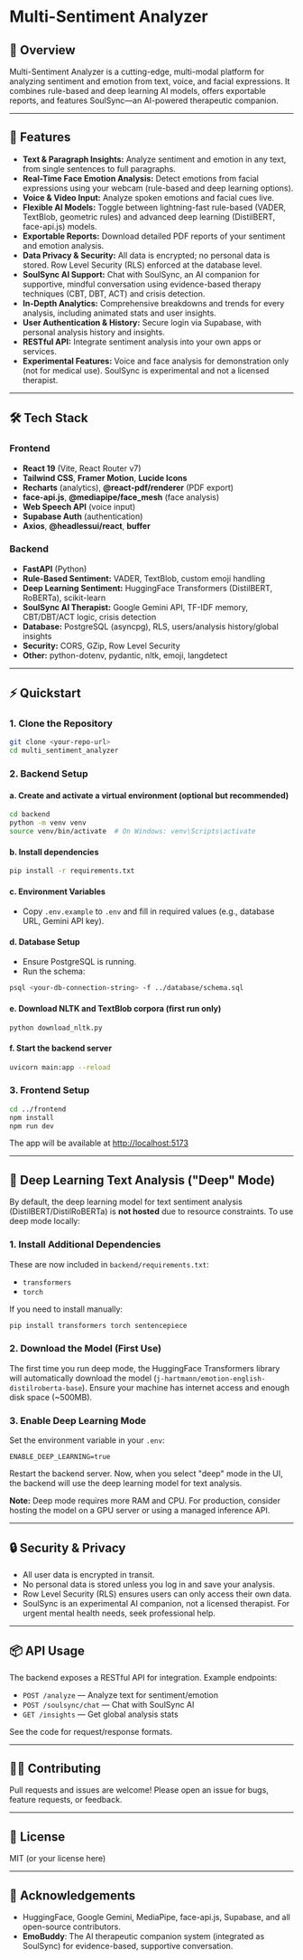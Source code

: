 # Multi-Sentiment Analyzer

## 🚀 Overview

Multi-Sentiment Analyzer is a cutting-edge, multi-modal platform for analyzing sentiment and emotion from text, voice, and facial expressions. It combines rule-based and deep learning AI models, offers exportable reports, and features SoulSync—an AI-powered therapeutic companion.

---

## 🌟 Features

- **Text & Paragraph Insights:** Analyze sentiment and emotion in any text, from single sentences to full paragraphs.
- **Real-Time Face Emotion Analysis:** Detect emotions from facial expressions using your webcam (rule-based and deep learning options).
- **Voice & Video Input:** Analyze spoken emotions and facial cues live.
- **Flexible AI Models:** Toggle between lightning-fast rule-based (VADER, TextBlob, geometric rules) and advanced deep learning (DistilBERT, face-api.js) models.
- **Exportable Reports:** Download detailed PDF reports of your sentiment and emotion analysis.
- **Data Privacy & Security:** All data is encrypted; no personal data is stored. Row Level Security (RLS) enforced at the database level.
- **SoulSync AI Support:** Chat with SoulSync, an AI companion for supportive, mindful conversation using evidence-based therapy techniques (CBT, DBT, ACT) and crisis detection.
- **In-Depth Analytics:** Comprehensive breakdowns and trends for every analysis, including animated stats and user insights.
- **User Authentication & History:** Secure login via Supabase, with personal analysis history and insights.
- **RESTful API:** Integrate sentiment analysis into your own apps or services.
- **Experimental Features:** Voice and face analysis for demonstration only (not for medical use). SoulSync is experimental and not a licensed therapist.

---

## 🛠️ Tech Stack

### Frontend
- **React 19** (Vite, React Router v7)
- **Tailwind CSS**, **Framer Motion**, **Lucide Icons**
- **Recharts** (analytics), **@react-pdf/renderer** (PDF export)
- **face-api.js**, **@mediapipe/face_mesh** (face analysis)
- **Web Speech API** (voice input)
- **Supabase Auth** (authentication)
- **Axios**, **@headlessui/react**, **buffer**

### Backend
- **FastAPI** (Python)
- **Rule-Based Sentiment:** VADER, TextBlob, custom emoji handling
- **Deep Learning Sentiment:** HuggingFace Transformers (DistilBERT, RoBERTa), scikit-learn
- **SoulSync AI Therapist:** Google Gemini API, TF-IDF memory, CBT/DBT/ACT logic, crisis detection
- **Database:** PostgreSQL (asyncpg), RLS, users/analysis history/global insights
- **Security:** CORS, GZip, Row Level Security
- **Other:** python-dotenv, pydantic, nltk, emoji, langdetect

---

## ⚡ Quickstart

### 1. Clone the Repository
```bash
git clone <your-repo-url>
cd multi_sentiment_analyzer
```

### 2. Backend Setup

#### a. Create and activate a virtual environment (optional but recommended)
```bash
cd backend
python -m venv venv
source venv/bin/activate  # On Windows: venv\Scripts\activate
```

#### b. Install dependencies
```bash
pip install -r requirements.txt
```

#### c. Environment Variables
- Copy `.env.example` to `.env` and fill in required values (e.g., database URL, Gemini API key).

#### d. Database Setup
- Ensure PostgreSQL is running.
- Run the schema:
```bash
psql <your-db-connection-string> -f ../database/schema.sql
```

#### e. Download NLTK and TextBlob corpora (first run only)
```bash
python download_nltk.py
```

#### f. Start the backend server
```bash
uvicorn main:app --reload
```

### 3. Frontend Setup

```bash
cd ../frontend
npm install
npm run dev
```

The app will be available at [http://localhost:5173](http://localhost:5173)

---

## 🧠 Deep Learning Text Analysis ("Deep" Mode)

By default, the deep learning model for text sentiment analysis (DistilBERT/DistilRoBERTa) is **not hosted** due to resource constraints. To use deep mode locally:

### 1. Install Additional Dependencies
These are now included in `backend/requirements.txt`:
- `transformers`
- `torch`

If you need to install manually:
```bash
pip install transformers torch sentencepiece
```

### 2. Download the Model (First Use)
The first time you run deep mode, the HuggingFace Transformers library will automatically download the model (`j-hartmann/emotion-english-distilroberta-base`). Ensure your machine has internet access and enough disk space (~500MB).

### 3. Enable Deep Learning Mode
Set the environment variable in your `.env`:
```
ENABLE_DEEP_LEARNING=true
```

Restart the backend server. Now, when you select "deep" mode in the UI, the backend will use the deep learning model for text analysis.

**Note:** Deep mode requires more RAM and CPU. For production, consider hosting the model on a GPU server or using a managed inference API.

---

## 🔒 Security & Privacy
- All user data is encrypted in transit.
- No personal data is stored unless you log in and save your analysis.
- Row Level Security (RLS) ensures users can only access their own data.
- SoulSync is an experimental AI companion, not a licensed therapist. For urgent mental health needs, seek professional help.

---

## 📦 API Usage

The backend exposes a RESTful API for integration. Example endpoints:
- `POST /analyze` — Analyze text for sentiment/emotion
- `POST /soulsync/chat` — Chat with SoulSync AI
- `GET /insights` — Get global analysis stats

See the code for request/response formats.

---

## 🧑‍💻 Contributing
Pull requests and issues are welcome! Please open an issue for bugs, feature requests, or feedback.

---

## 📄 License
MIT (or your license here)

---

## 🙏 Acknowledgements
- HuggingFace, Google Gemini, MediaPipe, face-api.js, Supabase, and all open-source contributors.
- **EmoBuddy**: The AI therapeutic companion system (integrated as SoulSync) for evidence-based, supportive conversation. 